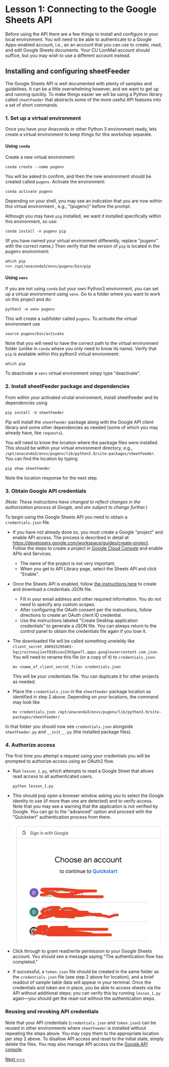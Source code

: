 # Lesson 1: Connecting to the Google Sheets API

Before using the API there are a few things to install and configure in your local environment. You will need to be able to authenticate to a Google Apps-enabled account, i.e., an an account that you can use to create, read, and edit Google Sheets documents. Your CU LionMail account should suffice, but you may wish to use a different account instead.

## Installing and configuring sheetFeeder

The Google Sheets API is well documented with plenty of samples and guidelines. It can be a little overwhelming however, and we want to get up and running quickly. To make things easier we will be using a Python library called `sheetFeeder` that abstracts some of the more useful API features into a set of short commands. 

### 1. Set up a virtual environment

Once you have your Anaconda or other Python 3 environment ready, lets create a virtual environment to keep things for this workshop separate.

#### Using `conda`

Create a new virtual environment:

```
conda create --name pugenv
```

You will be asked to confirm, and then the new environment should be created called `pugenv`. Activate the environment:

```
conda activate pugenv
```

Depending on your shell, you may see an indication that you are now within this virtual environment , e.g., "(pugenv)" before the prompt.

Although you may have `pip` installed, we want it installed specifically within this environment, so use:

```
conda install -n pugenv pip
```

(If you have named your virtual environment differently, replace "pugenv" with the correct name.) Then verify that the version of `pip` is located in the pugenv environment:

```
which pip
>>> /opt/anaconda3/envs/pugenv/bin/pip
```

#### Using `venv`

If you are not using `conda` but your own Python3 environment, you can set up a virtual environment using `venv`. Go to a folder where you want to work on this project and do:

```
python3 -m venv pugenv
```

This will create a subfolder called `pugenv`. To activate the virtual environment use

```
source pugenv/bin/activate
```

Note that you will need to have the correct path to the virtual environment folder (unlike in `conda` where you only need to know its name). Verify that `pip` is available within this python3 virtual environment:

```
which pip
```

To deactivate a `venv` virtual environment simpy type "deactivate". 

### 2. Install sheetFeeder package and dependencies

From within your activated virutal environment, install sheetFeeder and its dependencies using

```
pip install -U sheetFeeder
```

Pip will install the `sheetFeeder` package along with the Google API client library and some other dependencies as needed (some of which you may already have, like `requests`).

You will need to know the location where the package files were installed. This should be within your virtual environment directory, e.g., `/opt/anaconda3/envs/pugenv/lib/python3.9/site-packages/sheetFeeder`. You can find the location by typing

```
pip show sheetFeeder
```

Note the location response for the next step.

### 3. Obtain Google API credentials

*(Note: These instructions have changed to reflect changes in the authorization process at Google, and are subject to change further.)*

To begin using the Google Sheets API you need to obtain a `credentials.json` file.

- If you have not already done so, you must create a Google "project" and enable API access. The process is described in detail at https://developers.google.com/workspace/guides/create-project. Follow the steps to create a project in [Google Cloud Console](https://console.cloud.google.com/) and enable APIs and Services. 
  - The name of the project is not very important.
  - When you get to API Library page, select the Sheets API and click "Enable".
- Once the Sheets API is enabled, follow [the instructions here](https://developers.google.com/workspace/guides/create-credentials) to create and download a credentials JSON file.
  - Fill in your email address and other required information. You do not need to specify any custom scopes.
  - After configuring the OAuth consent per the instructions, follow directions to create an OAuth client ID credential. 
  - Use the instructions labeled "Create Desktop application credentials" to generate a JSON file. You can always return to the control panel to obtain the credentials file again if you lose it.
- The downloaded file will be called something unwieldy like `client_secret_496925295403-5qcjroitnouj1xof810siou23k5goe7l.apps.googleusercontent.com.json`. You will need to rename this file (or a copy of it) to `credentials.json`:

  ```
  mv <name_of_client_secret_file> credentials.json
  ```

  This will be your credentials file. You can duplicate it for other projects as needed.

- Place the `credentials.json` in the `sheetFeeder` package location as identified in step 2 above. Depending on your locations, the command may look like

  ```
  mv credentials.json /opt/anaconda3/envs/pugenv/lib/python3.9/site-packages/sheetFeeder/
  ```

In that folder you should now see `credentials.json` alongside `sheetFeeder.py` and `__init__.py` (the installed package files).

### 4. Authorize access

The first time you attempt a request using your credentials you will be prompted to authorize access using an OAuth2 flow. 

- Run `lesson_1.py`, which attempts to read a Google Sheet that allows read access to all authenticated users. 

  ```
  python lesson_1.py
  ```

- This should pop open a browser window asking you to select the Google identity to use (if more than one are detected) and to verify access.  Note that you may see a warning that the application is not verified by Google. You can go to the "advanced" option and proceed with the "Quickstart" authentication process from there.

  ![Authenticate and grant permission](../images/googleapi-select.png)

- Click through to grant read/write permission to your Google Sheets account. You should see a message saying "The authentication flow has completed."
- If successful, a `token.json` file should be created in the same folder as the `credentials.json` file (see step 2 above for location), and a brief readout of sample table data will appear in your terminal. Once the credentials and token are in place, you be able to access sheets via the API without additional steps; you can verify this by running `lesson_1.py` again—you should get the read-out without the authentication steps. 

### Reusing and revoking API credentials

Note that your API credentials (`credentials.json` and `token.json`) can be reused in other environments where `sheetFeeder` is installed without repeating the steps above. You may copy them to the appropriate location per step 2 above. To disallow API access and reset to the initial state, simply delete the files. You may also manage API access via the [Google API console](https://console.developers.google.com/).


[Next >>>](Lesson_2.md)